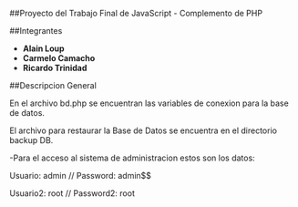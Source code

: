 ##Proyecto del Trabajo Final de JavaScript - Complemento de PHP

##Integrantes
* **Alain Loup**
* **Carmelo Camacho**
* **Ricardo Trinidad**
 
##Descripcion General

En el archivo bd.php se encuentran las variables de conexion para la base de datos.

El archivo para restaurar la Base de Datos se encuentra en el directorio backup DB.

-Para el acceso al sistema de administracion estos son los datos:

Usuario: admin	// Password: admin$$

Usuario2: root // Password2: root

